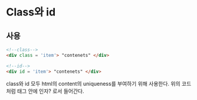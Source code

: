 # Class와 id

## 사용

```html
<!--class-->
<div class = 'item'> "contenets" </div>

<!--id-->
<div id = 'item'> "contenets" </div>
```

class와 id 모두 html의 content의 uniqueness를 부여하기 위해 사용한다. 위의 코드처럼 태그 안에 인자? 로서 들어간다. 



